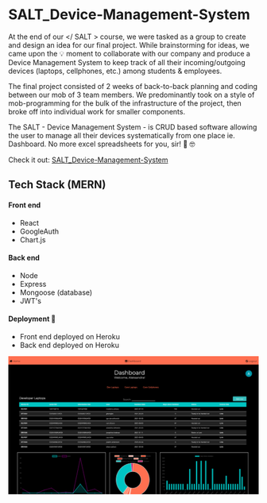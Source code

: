 # SALT_Device-Management-System

At the end of our </ SALT > course, we were tasked as a group to create and design an idea for our final project. While brainstorming for ideas, we came upon the :bulb: moment to collaborate with our company and produce a Device Management System to keep track of all their incoming/outgoing devices (laptops, cellphones, etc.) among students & employees. 

The final project consisted of 2 weeks of back-to-back planning and coding between our mob of 3 team members. We predominantly took on a style of mob-programming for the bulk of the infrastructure of the project, then broke off into individual work for smaller components. 

The SALT - Device Management System - is CRUD based software allowing the user to manage all their devices systematically from one place ie. Dashboard. 
No more excel spreadsheets for you, sir! :page_facing_up: :nerd_face:	

Check it out: [SALT_Device-Management-System](https://slap-public.herokuapp.com/)

## Tech Stack (MERN)

#### Front end
* React
* GoogleAuth
* Chart.js

#### Back end
* Node
* Express
* Mongoose (database)
* JWT's

#### Deployment :rocket:
* Front end deployed on Heroku
* Back end deployed on Heroku 

![](slap.png)
